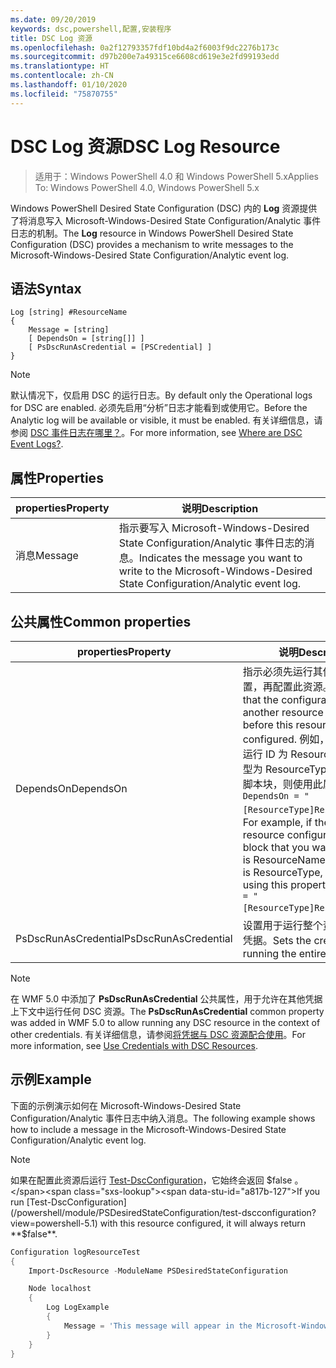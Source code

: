 ```yaml
---
ms.date: 09/20/2019
keywords: dsc,powershell,配置,安装程序
title: DSC Log 资源
ms.openlocfilehash: 0a2f12793357fdf10bd4a2f6003f9dc2276b173c
ms.sourcegitcommit: d97b200e7a49315ce6608cd619e3e2fd99193edd
ms.translationtype: HT
ms.contentlocale: zh-CN
ms.lasthandoff: 01/10/2020
ms.locfileid: "75870755"
---
```

# <a name="dsc-log-resource"></a><span data-ttu-id="a817b-103">DSC Log 资源</span><span class="sxs-lookup"><span data-stu-id="a817b-103">DSC Log Resource</span></span>

> <span data-ttu-id="a817b-104">适用于：Windows PowerShell 4.0 和 Windows PowerShell 5.x</span><span class="sxs-lookup"><span data-stu-id="a817b-104">Applies To: Windows PowerShell 4.0, Windows PowerShell 5.x</span></span>

<span data-ttu-id="a817b-105">Windows PowerShell Desired State Configuration (DSC) 内的 **Log** 资源提供了将消息写入 Microsoft-Windows-Desired State Configuration/Analytic 事件日志的机制。</span><span class="sxs-lookup"><span data-stu-id="a817b-105">The **Log** resource in Windows PowerShell Desired State Configuration (DSC) provides a mechanism to write messages to the Microsoft-Windows-Desired State Configuration/Analytic event log.</span></span>

## <a name="syntax"></a><span data-ttu-id="a817b-106">语法</span><span class="sxs-lookup"><span data-stu-id="a817b-106">Syntax</span></span>

```Syntax
Log [string] #ResourceName
{
    Message = [string]
    [ DependsOn = [string[]] ]
    [ PsDscRunAsCredential = [PSCredential] ]
}
```

> [!NOTE]
> <span data-ttu-id="a817b-107">默认情况下，仅启用 DSC 的运行日志。</span><span class="sxs-lookup"><span data-stu-id="a817b-107">By default only the Operational logs for DSC are enabled.</span></span> <span data-ttu-id="a817b-108">必须先启用“分析”日志才能看到或使用它。</span><span class="sxs-lookup"><span data-stu-id="a817b-108">Before the Analytic log will be available or visible, it must be enabled.</span></span> <span data-ttu-id="a817b-109">有关详细信息，请参阅 [DSC 事件日志在哪里？](../../../troubleshooting/troubleshooting.md#where-are-dsc-event-logs)。</span><span class="sxs-lookup"><span data-stu-id="a817b-109">For more information, see [Where are DSC Event Logs?](../../../troubleshooting/troubleshooting.md#where-are-dsc-event-logs).</span></span>

## <a name="properties"></a><span data-ttu-id="a817b-110">属性</span><span class="sxs-lookup"><span data-stu-id="a817b-110">Properties</span></span>

| <span data-ttu-id="a817b-111">properties</span><span class="sxs-lookup"><span data-stu-id="a817b-111">Property</span></span> |                                                   <span data-ttu-id="a817b-112">说明</span><span class="sxs-lookup"><span data-stu-id="a817b-112">Description</span></span>                                                    |
| -------- | ---------------------------------------------------------------------------------------------------------------- |
| <span data-ttu-id="a817b-113">消息</span><span class="sxs-lookup"><span data-stu-id="a817b-113">Message</span></span>  | <span data-ttu-id="a817b-114">指示要写入 Microsoft-Windows-Desired State Configuration/Analytic 事件日志的消息。</span><span class="sxs-lookup"><span data-stu-id="a817b-114">Indicates the message you want to write to the Microsoft-Windows-Desired State Configuration/Analytic event log.</span></span> |

## <a name="common-properties"></a><span data-ttu-id="a817b-115">公共属性</span><span class="sxs-lookup"><span data-stu-id="a817b-115">Common properties</span></span>

|       <span data-ttu-id="a817b-116">properties</span><span class="sxs-lookup"><span data-stu-id="a817b-116">Property</span></span>       |                                                                                                                                                          <span data-ttu-id="a817b-117">说明</span><span class="sxs-lookup"><span data-stu-id="a817b-117">Description</span></span>                                                                                                                                                           |
| -------------------- | ------------------------------------------------------------------------------------------------------------------------------------------------------------------------------------------------------------------------------------------------------------------------------------------------------------------------------ |
| <span data-ttu-id="a817b-118">DependsOn</span><span class="sxs-lookup"><span data-stu-id="a817b-118">DependsOn</span></span>            | <span data-ttu-id="a817b-119">指示必须先运行其他资源的配置，再配置此资源。</span><span class="sxs-lookup"><span data-stu-id="a817b-119">Indicates that the configuration of another resource must run before this resource is configured.</span></span> <span data-ttu-id="a817b-120">例如，如果想要首先运行 ID 为 ResourceName、类型为 ResourceType 的资源配置脚本块，则使用此属性的语法为 `DependsOn = "[ResourceType]ResourceName"`。</span><span class="sxs-lookup"><span data-stu-id="a817b-120">For example, if the ID of the resource configuration script block that you want to run first is ResourceName and its type is ResourceType, the syntax for using this property is `DependsOn = "[ResourceType]ResourceName"`.</span></span> |
| <span data-ttu-id="a817b-121">PsDscRunAsCredential</span><span class="sxs-lookup"><span data-stu-id="a817b-121">PsDscRunAsCredential</span></span> | <span data-ttu-id="a817b-122">设置用于运行整个资源的身份的凭据。</span><span class="sxs-lookup"><span data-stu-id="a817b-122">Sets the credential for running the entire resource as.</span></span>                                                                                                                                                                                                                                                                        |

> [!NOTE]
> <span data-ttu-id="a817b-123">在 WMF 5.0 中添加了 **PsDscRunAsCredential** 公共属性，用于允许在其他凭据上下文中运行任何 DSC 资源。</span><span class="sxs-lookup"><span data-stu-id="a817b-123">The **PsDscRunAsCredential** common property was added in WMF 5.0 to allow running any DSC resource in the context of other credentials.</span></span> <span data-ttu-id="a817b-124">有关详细信息，请参阅[将凭据与 DSC 资源配合使用](../../../configurations/runasuser.md)。</span><span class="sxs-lookup"><span data-stu-id="a817b-124">For more information, see [Use Credentials with DSC Resources](../../../configurations/runasuser.md).</span></span>

## <a name="example"></a><span data-ttu-id="a817b-125">示例</span><span class="sxs-lookup"><span data-stu-id="a817b-125">Example</span></span>

<span data-ttu-id="a817b-126">下面的示例演示如何在 Microsoft-Windows-Desired State Configuration/Analytic 事件日志中纳入消息。</span><span class="sxs-lookup"><span data-stu-id="a817b-126">The following example shows how to include a message in the Microsoft-Windows-Desired State Configuration/Analytic event log.</span></span>

> [!NOTE]
> <span data-ttu-id="a817b-127">如果在配置此资源后运行 [Test-DscConfiguration](/powershell/module/PSDesiredStateConfiguration/test-dscconfiguration?view=powershell-5.1)，它始终会返回 $false  。</span><span class="sxs-lookup"><span data-stu-id="a817b-127">If you run [Test-DscConfiguration](/powershell/module/PSDesiredStateConfiguration/test-dscconfiguration?view=powershell-5.1) with this resource configured, it will always return **$false**.</span></span>

```powershell
Configuration logResourceTest
{
    Import-DscResource -ModuleName PSDesiredStateConfiguration

    Node localhost
    {
        Log LogExample
        {
            Message = 'This message will appear in the Microsoft-Windows-Desired State Configuration/Analytic event log.'
        }
    }
}
```
